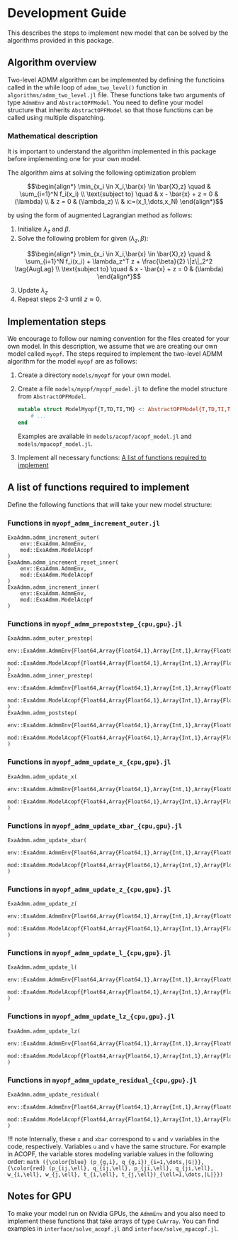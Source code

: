 # Development Guide

This describes the steps to implement new model that can be solved by the algorithms provided in this package.

## Algorithm overview

Two-level ADMM algorithm can be implemented by defining the functioins called in the while loop of `admm_two_level()` function in `algorithms/admm_two_level.jl` file.
These functions take two arguments of type `AdmmEnv` and `AbstractOPFModel`. You need to define your model structure that inherits `AbstractOPFModel` so that those functions can be called using multiple dispatching.

### Mathematical description

It is important to understand the algorithm implemented in this package before implementing one for your own model.

The algorithm aims at solving the following optimization problem

```math
\begin{align*}
\min_{x_i \in X_i,\bar{x} \in \bar{X},z} \quad & \sum_{i=1}^N f_i(x_i) \\
\text{subject to} \quad & x - \bar{x} + z = 0 & (\lambda) \\
& z = 0 & (\lambda_z) \\
& x:=(x_1,\dots,x_N)
\end{align*}
```

by using the form of augmented Lagrangian method as follows:

1. Initialize $\lambda_z$ and $\beta$.
2. Solve the following problem for given $(\lambda_z,\beta)$:

```math
\begin{align*}
\min_{x_i \in X_i,\bar{x} \in \bar{X},z} \quad & \sum_{i=1}^N f_i(x_i) + \lambda_z^T z + \frac{\beta}{2} \|z\|_2^2 \tag{AugLag} \\
\text{subject to} \quad & x - \bar{x} + z = 0 & (\lambda)
\end{align*}
```

3. Update $\lambda_z$
4. Repeat steps 2-3 until $z \approx 0$.

## Implementation steps

We encourage to follow our naming convention for the files created for your own model. In this description, we assume that we are creating our own model called `myopf`.
The steps required to implement the two-level ADMM algorithm for the model `myopf` are as follows:

1. Create a directory `models/myopf` for your own model.
2. Create a file `models/myopf/myopf_model.jl` to define the model structure from `AbstractOPFModel`.

   ```julia
   mutable struct ModelMyopf{T,TD,TI,TM} <: AbstractOPFModel{T,TD,TI,TM}
       # ...
   end
   ```

   Examples are available in `models/acopf/acopf_model.jl` and `models/mpacopf_model.jl`.
3. Implement all necessary functions: [A list of functions required to implement](@ref)

## A list of functions required to implement

Define the following functions that will take your new model structure:

### Functions in `myopf_admm_increment_outer.jl`

```@docs
ExaAdmm.admm_increment_outer(
    env::ExaAdmm.AdmmEnv,
    mod::ExaAdmm.ModelAcopf
)
ExaAdmm.admm_increment_reset_inner(
    env::ExaAdmm.AdmmEnv,
    mod::ExaAdmm.ModelAcopf
)
ExaAdmm.admm_increment_inner(
    env::ExaAdmm.AdmmEnv,
    mod::ExaAdmm.ModelAcopf
)
```

### Functions in `myopf_admm_prepoststep_{cpu,gpu}.jl`

```@docs
ExaAdmm.admm_outer_prestep(
   env::ExaAdmm.AdmmEnv{Float64,Array{Float64,1},Array{Int,1},Array{Float64,2}}, 
   mod::ExaAdmm.ModelAcopf{Float64,Array{Float64,1},Array{Int,1},Array{Float64,2}}
)
ExaAdmm.admm_inner_prestep(
   env::ExaAdmm.AdmmEnv{Float64,Array{Float64,1},Array{Int,1},Array{Float64,2}}, 
   mod::ExaAdmm.ModelAcopf{Float64,Array{Float64,1},Array{Int,1},Array{Float64,2}}
)
ExaAdmm.admm_poststep(
   env::ExaAdmm.AdmmEnv{Float64,Array{Float64,1},Array{Int,1},Array{Float64,2}}, 
   mod::ExaAdmm.ModelAcopf{Float64,Array{Float64,1},Array{Int,1},Array{Float64,2}}
)
```

### Functions in `myopf_admm_update_x_{cpu,gpu}.jl`

```@docs
ExaAdmm.admm_update_x(
    env::ExaAdmm.AdmmEnv{Float64,Array{Float64,1},Array{Int,1},Array{Float64,2}},
    mod::ExaAdmm.ModelAcopf{Float64,Array{Float64,1},Array{Int,1},Array{Float64,2}}
)
```

### Functions in `myopf_admm_update_xbar_{cpu,gpu}.jl`

```@docs
ExaAdmm.admm_update_xbar(
    env::ExaAdmm.AdmmEnv{Float64,Array{Float64,1},Array{Int,1},Array{Float64,2}},
    mod::ExaAdmm.ModelAcopf{Float64,Array{Float64,1},Array{Int,1},Array{Float64,2}}
)
```

### Functions in `myopf_admm_update_z_{cpu,gpu}.jl`

```@docs
ExaAdmm.admm_update_z(
    env::ExaAdmm.AdmmEnv{Float64,Array{Float64,1},Array{Int,1},Array{Float64,2}},
    mod::ExaAdmm.ModelAcopf{Float64,Array{Float64,1},Array{Int,1},Array{Float64,2}}
)
```

### Functions in `myopf_admm_update_l_{cpu,gpu}.jl`

```@docs
ExaAdmm.admm_update_l(
    env::ExaAdmm.AdmmEnv{Float64,Array{Float64,1},Array{Int,1},Array{Float64,2}},
    mod::ExaAdmm.ModelAcopf{Float64,Array{Float64,1},Array{Int,1},Array{Float64,2}}
)
```

### Functions in `myopf_admm_update_lz_{cpu,gpu}.jl`

```@docs
ExaAdmm.admm_update_lz(
    env::ExaAdmm.AdmmEnv{Float64,Array{Float64,1},Array{Int,1},Array{Float64,2}},
    mod::ExaAdmm.ModelAcopf{Float64,Array{Float64,1},Array{Int,1},Array{Float64,2}}
)
```

### Functions in `myopf_admm_update_residual_{cpu,gpu}.jl`

```@docs
ExaAdmm.admm_update_residual(
    env::ExaAdmm.AdmmEnv{Float64,Array{Float64,1},Array{Int,1},Array{Float64,2}},
    mod::ExaAdmm.ModelAcopf{Float64,Array{Float64,1},Array{Int,1},Array{Float64,2}}
)
```

!!! note
    Internally, these `x` and `xbar` correspond to `u` and `v` variables in the code, respectively.
    Variables `u` and `v` have the same structure. For example in ACOPF, the variable stores modeling variable values in the following order:
    ```math
    ({\color{blue} (p_{g,i}, q_{g,i})_{i=1,\dots,|G|}}, {\color{red} (p_{ij,\ell}, q_{ij,\ell}, p_{ji,\ell}, q_{ji,\ell}, w_{i,\ell}, w_{j,\ell}, t_{i,\ell}, t_{j,\ell})_{\ell=1,\dots,|L|}})
    ```

## Notes for GPU

To make your model run on Nvidia GPUs, the `AdmmEnv` and you also need to implement these functions that take arrays of type `CuArray`. You can find examples in `interface/solve_acopf.jl` and `interface/solve_mpacopf.jl`.